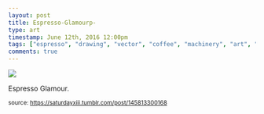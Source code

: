 ```yaml
---
layout: post
title: Espresso-Glamourp-
type: art
timestamp: June 12th, 2016 12:00pm
tags: ["espresso", "drawing", "vector", "coffee", "machinery", "art", "Neon"]
comments: true
---
```

<img src="https://saturdayxiii.github.io/media/145813300168.jpg"/>

Espresso Glamour.
 
  
<small>source: https://saturdayxiii.tumblr.com/post/145813300168</small>